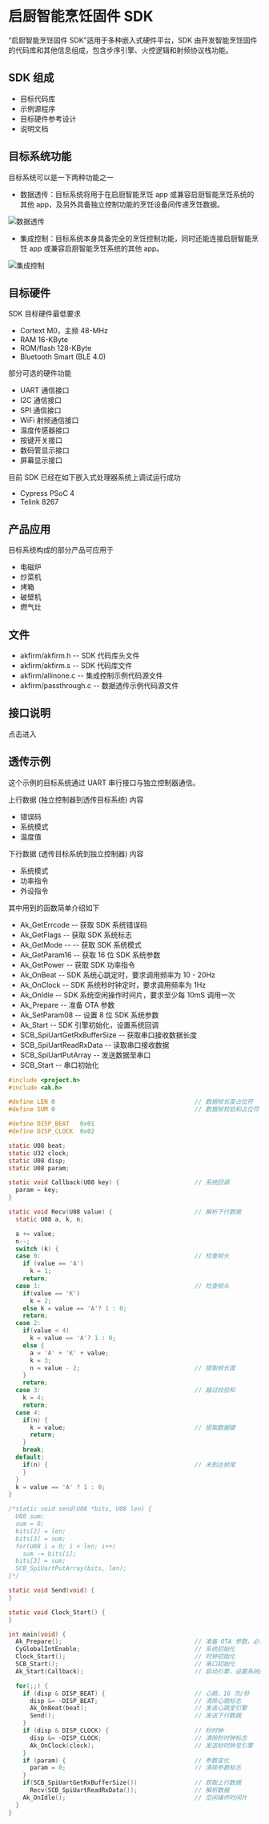 # 启厨智能烹饪固件 SDK

“启厨智能烹饪固件 SDK”适用于多种嵌入式硬件平台，SDK 由开发智能烹饪固件的代码库和其他信息组成，包含步序引擎、火控逻辑和射频协议栈功能。

## SDK 组成

* 目标代码库
* 示例源程序
* 目标硬件参考设计
* 说明文档

## 目标系统功能

目标系统可以是一下两种功能之一

* 数据透传：目标系统将用于在启厨智能烹饪 app 或兼容启厨智能烹饪系统的其他 app，及另外具备独立控制功能的烹饪设备间传递烹饪数据。

![数据透传](https://raw.githubusercontent.com/a-kitchen/sdk-firm/master/resource/pass-through.png)

* 集成控制：目标系统本身具备完全的烹饪控制功能，同时还能连接启厨智能烹饪 app 或兼容启厨智能烹饪系统的其他 app。

![集成控制](https://raw.githubusercontent.com/a-kitchen/sdk-firm/master/resource/all-in-one.png)

## 目标硬件

SDK 目标硬件最低要求

* Cortext M0，主频 48-MHz
* RAM 16-KByte
* ROM/flash 128-KByte
* Bluetooth Smart (BLE 4.0)

部分可选的硬件功能

* UART 通信接口
* I2C 通信接口
* SPI 通信接口
* WiFi 射频通信接口
* 温度传感器接口
* 按键开关接口
* 数码管显示接口
* 屏幕显示接口

目前 SDK 已经在如下嵌入式处理器系统上调试运行成功

* Cypress PSoC 4
* Telink 8267

## 产品应用

目标系统构成的部分产品可应用于

* 电磁炉
* 炒菜机
* 烤箱
* 破壁机
* 燃气灶

## 文件

* akfirm/akfirm.h -- SDK 代码库头文件
* akfirm/akfirm.s -- SDK 代码库文件
* akfirm/allinone.c -- 集成控制示例代码源文件
* akfirm/passthrough.c -- 数据透传示例代码源文件

## 接口说明

点击进入

## 透传示例

这个示例的目标系统通过 UART 串行接口与独立控制器通信。

上行数据 (独立控制器到透传目标系统) 内容

* 错误码
* 系统模式
* 温度值

下行数据 (透传目标系统到独立控制器) 内容

* 系统模式
* 功率指令
* 外设指令

其中用到的函数简单介绍如下

* Ak_GetErrcode	-- 获取 SDK 系统错误码
* Ak_GetFlags -- 获取 SDK 系统标志
* Ak_GetMode --  -- 获取 SDK 系统模式
* Ak_GetParam16	-- 获取 16 位 SDK 系统参数
* Ak_GetPower -- 获取 SDK 功率指令
* Ak_OnBeat -- SDK 系统心跳定时，要求调用频率为 10 - 20Hz
* Ak_OnClock -- SDK 系统秒时钟定时，要求调用频率为 1Hz
* Ak_OnIdle -- SDK 系统空闲操作时间片，要求至少每 10mS 调用一次
* Ak_Prepare -- 准备 OTA 参数
* Ak_SetParam08	-- 设置 8 位 SDK 系统参数
* Ak_Start -- SDK 引擎初始化，设置系统回调
* SCB_SpiUartGetRxBufferSize -- 获取串口接收数据长度
* SCB_SpiUartReadRxData -- 读取串口接收数据
* SCB_SpiUartPutArray -- 发送数据至串口
* SCB_Start -- 串口初始化

```c
#include <project.h>
#include <ak.h>

#define	LEN 0                                       // 数据帧长度占位符
#define	SUM 0                                       // 数据帧校验和占位符

#define	DISP_BEAT	0x01
#define	DISP_CLOCK	0x02

static U08 beat;
static U32 clock;
static U08 disp;
static U08 param;

static void Callback(U08 key) {                     // 系统回调
  param = key;
}

static void Recv(U08 value) {                       // 解析下行数据
  static U08 a, k, n;

  a += value;
  n--;
  switch (k) {
  case 0:                                           // 检查帧头
    if (value == 'A')
      k = 1;
    return;
  case 1:                                           // 检查帧头
    if(value == 'K')
      k = 2;
    else k = value == 'A'? 1 : 0;
    return;
  case 2:
    if(value < 4)
      k = value == 'A'? 1 : 0;
    else {
      a = 'A' + 'K' + value;
      k = 3;
      n = value - 2;                                // 提取帧长度
    }
    return;
  case 3:                                           // 越过校验和
    k = 4;
    return;
  case 4:
    if(n) {
      k = value;                                    // 提取数据键
      return;
    }
    break;
  default:
    if(n) {                                         // 未到达帧尾
    }
  }
  k = value == 'A' ? 1 : 0;
}

/*static void send(U08 *bits, U08 len) {
  U08 sum;
  sum = 0;
  bits[2] = len;
  bits[3] = sum;
  for(U08 i = 0; i < len; i++)
    sum -= bits[i];
  bits[3] = sum;
  SCB_SpiUartPutArray(bits, len);
}*/

static void Send(void) {
}

static void Clock_Start() {
}

int main(void) {
  Ak_Prepare();                                     // 准备 OTA 参数，必须首先调用
  CyGlobalIntEnable;                                // 系统初始化
  Clock_Start();                                    // 时钟初始化
  SCB_Start();                                      // 串口初始化
  Ak_Start(Callback);                               // 启动引擎，设置系统回调

  for(;;) {
    if (disp & DISP_BEAT) {                         // 心跳，16 次/秒
      disp &= ~DISP_BEAT;                           // 清除心跳标志
      Ak_OnBeat(beat);                              // 发送心跳至引擎
      Send();                                       // 发送下行数据
	}
    if (disp & DISP_CLOCK) {                        // 秒时钟
      disp &= ~DISP_CLOCK;                          // 清除秒时钟标志
      Ak_OnClock(clock);                            // 发送秒时钟至引擎
	}
    if (param) {                                    // 参数变化
      param = 0;                                    // 清除参数标志
    }
    if(SCB_SpiUartGetRxBufferSize())                // 获取上行数据
      Recv(SCB_SpiUartReadRxData());                // 解析数据
    Ak_OnIdle();                                    // 空闲操作时间片
  }
}
```
